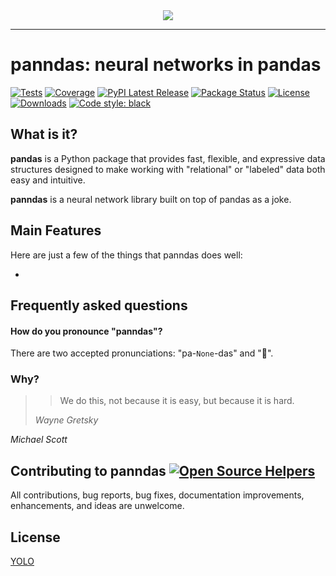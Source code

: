 <div align="center">
  <img src="https://charlesfrye.github.io/img/panndas-logo.jpeg"><br>
</div>

-----------------

# panndas: neural networks in pandas
[![Tests](https://github.com/charlesfrye/panndas/workflows/Tests/badge.svg)](https://github.com/charlesfrye/panndas/actions?workflow=Tests)
[![Coverage](https://codecov.io/github/charlesfrye/panndas/coverage.svg?branch=main)](https://codecov.io/gh/charlesfrye/panndas)
[![PyPI Latest Release](https://img.shields.io/pypi/v/panndas.svg)](https://pypi.org/project/panndas/)
[![Package Status](https://img.shields.io/pypi/status/panndas.svg)](https://pypi.org/project/panndas/)
[![License](https://img.shields.io/pypi/l/panndas.svg)](https://github.com/pandas-dev/pandas/blob/main/LICENSE)
[![Downloads](https://static.pepy.tech/personalized-badge/panndas?period=month&units=international_system&left_color=black&right_color=orange&left_text=PyPI%20downloads%20per%20month)](https://pepy.tech/project/panndas)
[![Code style: black](https://img.shields.io/badge/code%20style-black-000000.svg)](https://github.com/psf/black)

## What is it?

**pandas** is a Python package that provides fast, flexible, and expressive data
structures designed to make working with "relational" or "labeled" data both
easy and intuitive.

**panndas** is a neural network library built on top of pandas as a joke.

## Main Features
Here are just a few of the things that panndas does well:

  -
  
## Frequently asked questions

#### How do you pronounce "panndas"?

There are two accepted pronunciations: "pa-`None`-das" and "🖕".

### Why?

> > We do this, not because it is easy, but because it is hard.
>
> _Wayne Gretsky_

_Michael Scott_

## Contributing to panndas [![Open Source Helpers](https://www.codetriage.com/charlesfrye/panndas/badges/users.svg)](https://www.codetriage.com/charlesfrye/panndas)

All contributions, bug reports, bug fixes, documentation improvements, enhancements, and ideas are unwelcome.

## License
[YOLO](LICENSE)
